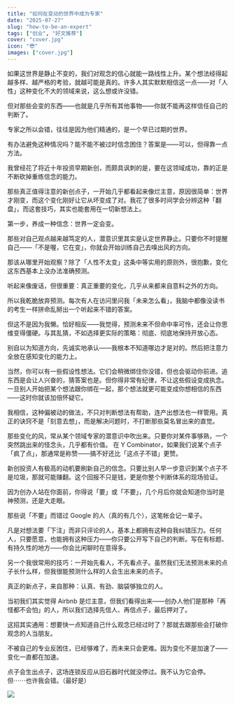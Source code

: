 ```yaml
---
title: "如何在变动的世界中成为专家"
date: "2025-07-27"
slug: "how-to-be-an-expert"
tags: ["创业", "好文推荐"]
cover: "cover.jpg"
icon: "😎"
images: ["cover.jpg"]
---
```

如果这世界是静止不变的，我们对观念的信心就能一路线性上升。某个想法经得起越多样、越严格的考验，就越可能是真的。许多人其实默默相信这一点——对「人性」这种变化不大的领域来说，这么想或许没错。



但对那些会变的东西——也就是几乎所有其他事物——你就不能再这样信任自己的判断了。



专家之所以会错，往往是因为他们精通的，是一个早已过期的世界。



有办法避免这种情况吗？能不能不被过时信念困住？答案是——可以，但得靠一点方法。



我曾经花了将近十年投资早期新创，而颇具讽刺的是，要在这领域成功，靠的正是不断砍掉重练信念的能力。



那些真正值得注意的新创点子，一开始几乎都看起来像烂主意，原因很简单：世界才刚变，而这个变化刚好让它从坏变成了对。我花了很多时间学会分辨这种「翻盘」，而这套技巧，其实也能套用在一切新想法上。



第一步，养成一种信念：世界一定会变。



那些对自己观点越来越笃定的人，潜意识里其实是认定世界静止。只要你不时提醒自己——「不是喔，它在变」，你就会开始训练自己去嗅出风的方向。



那该从哪里开始观察？除了「人性不太变」这条中等实用的原则外，很抱歉，变化这东西基本上没办法准确预测。



听起来像废话，但很重要：真正重要的变化，几乎从来都来自意料之外的方向。



所以我乾脆放弃预测。每次有人在访问里问我「未来怎么看」，我脑中都像没读书的考生一样拼命乱掰出一个听起来不错的答案。



但这不是因为我懒。恰好相反——我觉得，预测未来不但命中率可怜，还会让你思维变得僵硬。与其乱猜，不如选择更实际的策略：彻底、彻底地保持开放心态。



别自以为知道方向，先诚实地承认——我根本不知道哪边才是对的。然后把注意力全放在感知变化的能力上。



当然，你可以有一些假设性想法。它们会稍微绑住你没错，但也会驱动你前进。追东西是会让人兴奋的，猜答案也是。但你得非常有纪律，不让这些假设变成执念。
一旦别人开始把某个想法跟你绑在一起，那个想法就更可能变成你想相信的东西——这时你就该加倍怀疑它。



我相信，这种偏被动的做法，不只对判断想法有帮助，连产出想法也一样管用。真正的诀窍不是「刻意去想」，而是解决问题时，不打断那些莫名冒出来的直觉。



那些变化的风，常从某个领域专家的潜意识中吹出来。只要你对某件事够熟，一个突然跳出来的怪念头，几乎都有价值。
在 Y Combinator，如果我们说某个点子「疯了点」，那通常是称赞——搞不好还比「这点子不错」更赞。



新创投资人有极高的动机要刷新自己的信念。只要比别人早一步意识到某个点子不是垃圾，那就可能赚翻。这个回报不只是钱，更是你整个判断体系的现场验证。



因为创办人站在你面前，你得说「要」或「不要」，几个月后你就会知道你当时是神预测，还是大走眼。



那些说「不要」而错过 Google 的人（真的有几个），这笔帐会记一辈子。



凡是对想法要「下注」而非只评论的人，基本上都拥有这种自我纠错压力。任何人，只要愿意，也能拥有这种压力——你只要公开写下自己的判断。写在有标题、有持久性的地方——你会比闲聊时在意得多。



另一个我很常用的技巧：一开始先看人，不先看点子。虽然我们无法预测未来的点子长什么样，但我很能预测什么样的人会生出未来的点子。



真正的新点子，来自那种：认真、有劲、脑袋够独立的人。



当初我们其实觉得 Airbnb 是烂主意，但我们看得出来——创办人他们是那种「再怪都不会怕」的人，所以我们选择先信人、再信点子，最后押对了。



这招其实通用：想要快一点知道自己什么观念已经过时了？那就去跟那些会打破你观念的人当朋友。



不被自己的专业反困住，已经够难了，而未来只会更难。因为变化不是加速了——变化一直都在加速。



点子会生出点子，这场连锁反应从旧石器时代就没停过。我不认为它会停。
但⋯⋯也许我会错。（最好是）




![](https://prod-files-secure.s3.us-west-2.amazonaws.com/112d0858-5090-4d34-a606-b75eb8d65fd2/46476355-9cf3-4e99-9b7a-3531bc426380/1000202064.png?X-Amz-Algorithm=AWS4-HMAC-SHA256&X-Amz-Content-Sha256=UNSIGNED-PAYLOAD&X-Amz-Credential=ASIAZI2LB4667WBMG43W%2F20250919%2Fus-west-2%2Fs3%2Faws4_request&X-Amz-Date=20250919T094412Z&X-Amz-Expires=3600&X-Amz-Security-Token=IQoJb3JpZ2luX2VjEFUaCXVzLXdlc3QtMiJHMEUCIQCZ70Ya3y8AR05bi8WS9T5fCQujbIOL3lM9N7MY0aF5hAIgLLJUMlmYllH1pDrtjtGkcCNYm8BYvTMpGncHg9gogBcqiAQIzv%2F%2F%2F%2F%2F%2F%2F%2F%2F%2FARAAGgw2Mzc0MjMxODM4MDUiDBYKHpfCAxEVTktEQSrcA5fjrkhT%2FSqqWUiIAsiXBFnBto7bX1yjhXOplMNSzcr68nDYMJQUA6sAXiA5lGl0ZAZeoZxnANyR67ynql7js5i%2FJTdMubkvrYigtiutBbBhpm2D9VrhlqWSn3q0j6VWO08iMXFjovRaL8vpaEGZMRF%2FVDGEoFVFVKDwqPVacuBsql0lK63WoxDPK6%2FzPRrTyj%2FuwW67yRZgtNUxlbNODLorvcev9rp4FNnSjaCqn2ni2sPqu6CNLfT64uiSLVnS%2FVx1Pvsfe%2BOglLrBmhNXKBoDDFTbn5aTYBovF5ODVk5Nk1ch7mUjMtcdiDPcUNa4BHPxAsWLc%2FFGQx4BBjQZLw5f1L9dnD36xKQ%2FsWX2wmaJh8MfSUnYg1hJYnT%2FIMFu4x7SLcCBa7RR1BTTSZUPMFlFFtAUGWnfe%2BA2X7yux7r37c1kNmUxKG3WkCkwiDCB%2FIx4VYWWwClL%2BYbPc4VeXO2d3otnJmPvcecEJbXvlDs5DaRLRbtPLWGRGs0fmpjtGlvu8ZCvcOP5bVSz3k2eyJbbjc5bz3EO%2Bj%2FzcMlKXiEm2VjM1tSXV7eMVPrsyhJXdB%2F%2FE9Z8oKssB97on7SpjWUngg%2FcWChvDCoqE19KUQNsoAdHcGsn6hGTMMybMK3Ds8YGOqUBxlpCrcbvz%2F73aP4Crasf8HiVFCD02Y43iM03vrl6Nza4nmjlDfp%2FXlHEm8nk%2FF%2B6ixBFEk2wYfTblb7peugTqxNsVorUnYcJE8IfOtRRoi3nR5XNvdMy6br1Ro63luaiU05wN6ScimUse6aV6dXnajVYZBMHzh7Sy3Fj1A9uNgH2NwnTf%2B7tgkbGOb3g7KJdlsZjD%2BuRi161KF55cu1wIOKkSPJI&X-Amz-Signature=98902e74af29a1b19456beca2a79b31348b3b3dd36ce5e5cd35bbf098eb3d3d3&X-Amz-SignedHeaders=host&x-amz-checksum-mode=ENABLED&x-id=GetObject)

